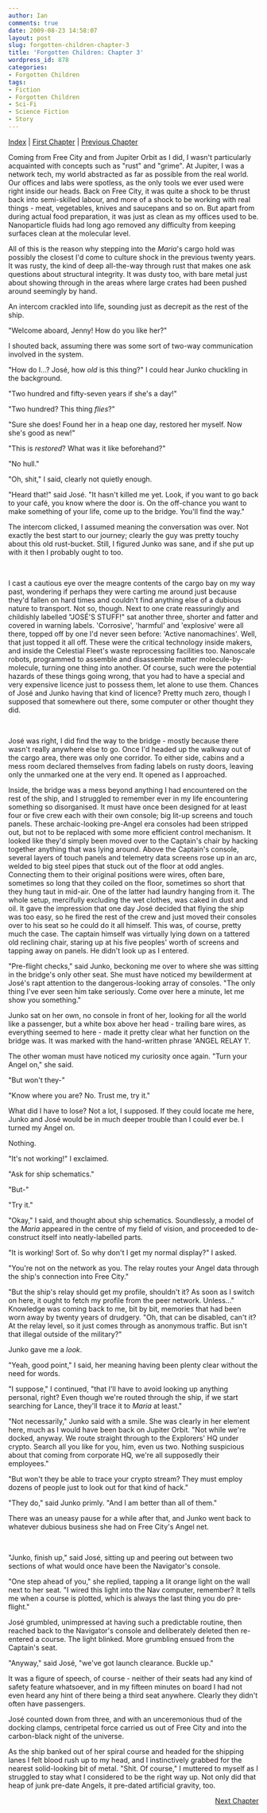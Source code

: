 ```yaml
---
author: Ian
comments: true
date: 2009-08-23 14:58:07
layout: post
slug: forgotten-children-chapter-3
title: 'Forgotten Children: Chapter 3'
wordpress_id: 878
categories:
- Forgotten Children
tags:
- Fiction
- Forgotten Children
- Sci-Fi
- Science Fiction
- Story
---
```


<div id="storynav">
<p><a href="../forgotten-children">Index</a> | <a href="../forgotten-children-prologue">First Chapter</a> | <a href="../forgotten-children-chapter-2">Previous Chapter</a></p>
</div>
<div>
<p>Coming from Free City and from Jupiter Orbit as I did, I wasn&#039;t particularly acquainted with concepts such as "rust" and "grime".  At Jupiter, I was a network tech, my world abstracted as far as possible from the real world.  Our offices and labs were spotless, as the only tools we ever used were right inside our heads.  Back on Free City, it was quite a shock to be thrust back into semi-skilled labour, and more of a shock to be working with real things - meat, vegetables, knives and saucepans and so on.  But apart from during actual food preparation, it was just as clean as my offices used to be.  Nanoparticle fluids had long ago removed any difficulty from keeping surfaces clean at the molecular level.</p>
<p>All of this is the reason why stepping into the <i>Maria</i>&#039;s cargo hold was possibly the closest I&#039;d come to culture shock in the previous twenty years.  It was rusty, the kind of deep all-the-way through rust that makes one ask questions about structural integrity.  It was dusty too, with bare metal just about showing through in the areas where large crates had been pushed around seemingly by hand.</p>
<p>An intercom crackled into life, sounding just as decrepit as the rest of the ship.</p>
<p>"Welcome aboard, Jenny!  How do you like her?"</p>
<p>I shouted back, assuming there was some sort of two-way communication involved in the system.</p>
<p>"How do I...?  José, how <i>old</i> is this thing?"  I could hear Junko chuckling in the background.</p>
<p>"Two hundred and fifty-seven years if she&#039;s a day!"</p>
<p>"Two hundred?  This thing <i>flies</i>?"</p>
<p>"Sure she does!  Found her in a heap one day, restored her myself.  Now she&#039;s good as new!"</p>
<p>"This is <i>restored</i>?  What was it like beforehand?"</p>
<p>"No hull."</p>
<p>"Oh, shit," I said, clearly not quietly enough.</p>
<p>"Heard that!" said José.  "It hasn&#039;t killed me yet.  Look, if you want to go back to your café, you know where the door is.  On the off-chance you want to make something of your life, come up to the bridge.  You&#039;ll find the way."</p>
<p>The intercom clicked, I assumed meaning the conversation was over.  Not exactly the best start to our journey; clearly the guy was pretty touchy about this old rust-bucket.  Still, I figured Junko was sane, and if she put up with it then I probably ought to too.</p>
<br />
<p>I cast a cautious eye over the meagre contents of the cargo bay on my way past, wondering if perhaps they were carting me around just because they&#039;d fallen on hard times and couldn&#039;t find anything else of a dubious nature to transport.  Not so, though.  Next to one crate reassuringly and childishly labelled "JOSÉ&#039;S STUFF!" sat another three, shorter and fatter and covered in warning labels.  &#039;Corrosive&#039;, &#039;harmful&#039; and &#039;explosive&#039; were all there, topped off by one I&#039;d never seen before: &#039;Active nanomachines&#039;.  Well, that just topped it all off.  These were the critical technology inside makers, and inside the Celestial Fleet&#039;s waste reprocessing facilities too.  Nanoscale robots, programmed to assemble and disassemble matter molecule-by-molecule, turning one thing into another.  Of course, such were the potential hazards of these things going wrong, that you had to have a special and very expensive licence just to possess them, let alone to use them.  Chances of José and Junko having that kind of licence?  Pretty much zero, though I supposed that somewhere out there, some computer or other thought they did.</p>
<br />
<p>José was right, I did find the way to the bridge - mostly because there wasn&#039;t really anywhere else to go.  Once I&#039;d headed up the walkway out of the cargo area, there was only one corridor.  To either side, cabins and a mess room declared themselves from fading labels on rusty doors, leaving only the unmarked one at the very end.  It opened as I approached.</p>
<p>Inside, the bridge was a mess beyond anything I had encountered on the rest of the ship, and I struggled to remember ever in my life encountering something so disorganised.  It must have once been designed for at least four or five crew each with their own console; big lit-up screens and touch panels.  These archaic-looking pre-Angel era consoles had been stripped out, but not to be replaced with some more efficient control mechanism.  It looked like they&#039;d simply been moved over to the Captain&#039;s chair by hacking together anything that was lying around.  Above the Captain&#039;s console, several layers of touch panels and telemetry data screens rose up in an arc, welded to big steel pipes that stuck out of the floor at odd angles.  Connecting them to their original positions were wires, often bare, sometimes so long that they coiled on the floor, sometimes so short that they hung taut in mid-air.  One of the latter had laundry hanging from it.  The whole setup, mercifully excluding the wet clothes, was caked in dust and oil.  It gave the impression that one day José decided that flying the ship was too easy, so he fired the rest of the crew and just moved their consoles over to his seat so he could do it all himself.  This was, of course, pretty much the case.  The captain himself was virtually lying down on a tattered old reclining chair, staring up at his five peoples&#039; worth of screens and tapping away on panels.  He didn&#039;t look up as I entered.</p>
<p>"Pre-flight checks," said Junko, beckoning me over to where she was sitting in the bridge&#039;s only other seat.  She must have noticed my bewilderment at José&#039;s rapt attention to the dangerous-looking array of consoles.  "The only thing I&#039;ve ever seen him take seriously.  Come over here a minute, let me show you something."</p>
<p>Junko sat on her own, no console in front of her, looking for all the world like a passenger, but a white box above her head - trailing bare wires, as everything seemed to here - made it pretty clear what her function on the bridge was.  It was marked with the hand-written phrase &#039;ANGEL RELAY 1&#039;.</p>
<p>The other woman must have noticed my curiosity once again.  "Turn your Angel on," she said.</p>
<p>"But won&#039;t they-"</p>
<p>"Know where you are?  No.  Trust me, try it."</p>
<p>What did I have to lose?  Not a lot, I supposed.  If they could locate me here, Junko and José would be in much deeper trouble than I could ever be.  I turned my Angel on.</p>
<p>Nothing.</p>
<p>"It&#039;s not working!" I exclaimed.</p>
<p>"Ask for ship schematics."</p>
<p>"But-"</p>
<p>"Try it."</p>
<p>"Okay," I said, and thought about ship schematics.  Soundlessly, a model of the <i>Maria</i> appeared in the centre of my field of vision, and proceeded to de-construct itself into neatly-labelled parts.</p>
<p>"It is working!  Sort of.  So why don&#039;t I get my normal display?" I asked.</p>
<p>"You&#039;re not on the network as you.  The relay routes your Angel data through the ship&#039;s connection into Free City."</p>
<p>"But the ship&#039;s relay should get my profile, shouldn&#039;t it?  As soon as I switch on here, it ought to fetch my profile from the peer network.  Unless..."  Knowledge was coming back to me, bit by bit, memories that had been worn away by twenty years of drudgery.  "Oh, that can be disabled, can&#039;t it?  At the relay level, so it just comes through as anonymous traffic.  But isn&#039;t that illegal outside of the military?"</p>
<p>Junko gave me a <i>look</i>.</p>
<p>"Yeah, good point," I said, her meaning having been plenty clear without the need for words.</p>
<p>"I suppose," I continued, "that I&#039;ll have to avoid looking up anything personal, right?  Even though we&#039;re routed through the ship, if we start searching for Lance, they&#039;ll trace it to <i>Maria</i> at least."</p>
<p>"Not necessarily," Junko said with a smile.  She was clearly in her element here, much as I would have been back on Jupiter Orbit.  "Not while we&#039;re docked, anyway.  We route straight through to the Explorers&#039; HQ under crypto.  Search all you like for you, him, even us two.  Nothing suspicious about that coming from corporate HQ, we&#039;re all supposedly their employees."</p>
<p>"But won&#039;t they be able to trace your crypto stream?  They must employ dozens of people just to look out for that kind of hack."</p>
<p>"They do," said Junko primly.  "And I am better than all of them."</p>
<p>There was an uneasy pause for a while after that, and Junko went back to whatever dubious business she had on Free City&#039;s Angel net.</p>
<br />
<p>"Junko, finish up," said José, sitting up and peering out between two sections of what would once have been the Navigator&#039;s console.</p>
<p>"One step ahead of you," she replied, tapping a lit orange light on the wall next to her seat.  "I wired this light into the Nav computer, remember?  It tells me when a course is plotted, which is always the last thing you do pre-flight."</p>
<p>José grumbled, unimpressed at having such a predictable routine, then reached back to the Navigator&#039;s console and deliberately deleted then re-entered a course.  The light blinked.  More grumbling ensued from the Captain&#039;s seat.</p>
<p>"Anyway," said José, "we&#039;ve got launch clearance.  Buckle up."</p>
<p>It was a figure of speech, of course - neither of their seats had any kind of safety feature whatsoever, and in my fifteen minutes on board I had not even heard any hint of there being a third seat anywhere.  Clearly they didn&#039;t often have passengers.</p>
<p>José counted down from three, and with an unceremonious thud of the docking clamps, centripetal force carried us out of Free City and into the carbon-black night of the universe.</p>
<p>As the ship banked out of her spiral course and headed for the shipping lanes I felt blood rush up to my head, and I instinctively grabbed for the nearest solid-looking bit of metal.  "Shit.  Of course," I muttered to myself as I struggled to stay what I considered to be the right way up.  Not only did that heap of junk pre-date Angels, it pre-dated artificial gravity, too.</p>
</div>
<div>
<p align="right"><a href="../forgotten-children-chapter-4">Next Chapter</a></p>
</div>